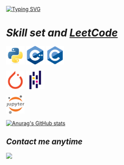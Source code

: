 [![Typing SVG](https://readme-typing-svg.herokuapp.com?font=Inconsolata&pause=1000&color=1DAB00&background=16161600&center=true&width=435&lines=Hello%2C+my+name+is+Gleb;I+am+a+python+developer;I+like+neural+networks+and+grean+tea)](https://git.io/typing-svg)


# _Skill set and [LeetCode](https://leetcode.com/u/Gelbus/)_
<p>
<img width=50 src='https://github.com/devicons/devicon/blob/master/icons/python/python-original.svg'>
<img width=50 src='https://github.com/devicons/devicon/blob/master/icons/cplusplus/cplusplus-original.svg'>
<img width=50 src='https://github.com/devicons/devicon/blob/master/icons/c/c-original.svg'>
</p>

<p>
<!-- <img width=50 src='https://github.com/devicons/devicon/blob/master/icons/tensorflow/tensorflow-original.svg'> -->
<img width=50 src ='https://github.com/devicons/devicon/blob/master/icons/pytorch/pytorch-original.svg'>
<img width=50 src ='https://github.com/devicons/devicon/blob/master/icons/pandas/pandas-original.svg'>
</p>

<p>
  <img width=50 src='https://github.com/devicons/devicon/blob/master/icons/jupyter/jupyter-original-wordmark.svg'>
</p>


[![Anurag's GitHub stats](https://github-readme-stats.vercel.app/api?username=Gelbus&theme=dark)](https://github.com/Gelbus/github-readme-stats)

## *Contact me anytime*
<p>
<a href='https://t.me/gnechtowork'>
<img width=50 src='https://github.com/Gelbus/Gelbus/assets/100421998/606e7bec-e492-487c-9ed1-f71f9119afd4'>
</a>
</p>


